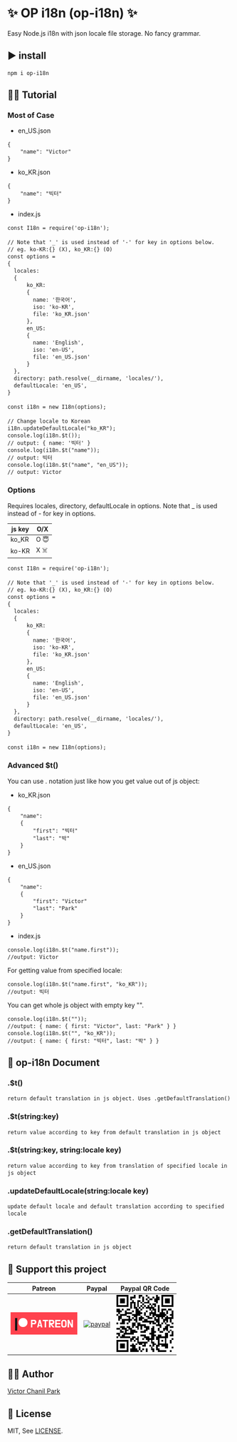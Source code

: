 # ✨ OP i18n (op-i18n) ✨
Easy Node.js i18n with json locale file storage. No fancy grammar.

## ▶️ install
```
npm i op-i18n
```

## 👩‍🎓 Tutorial
### Most of Case
- en_US.json
```
{
    "name": "Victor"
}
```
- ko_KR.json
```
{
    "name": "빅터"
}
```
- index.js
```
const I18n = require('op-i18n');

// Note that '_' is used instead of '-' for key in options below.
// eg. ko-KR:{} (X), ko_KR:{} (O)
const options =
{
  locales:
  {
      ko_KR:
      {
        name: '한국어',
        iso: 'ko-KR',
        file: 'ko_KR.json'
      },
      en_US:
      {
        name: 'English',
        iso: 'en-US',
        file: 'en_US.json'
      }
  },
  directory: path.resolve(__dirname, 'locales/'),
  defaultLocale: 'en_US',
}

const i18n = new I18n(options);

// Change locale to Korean
i18n.updateDefaultLocale("ko_KR");
console.log(i18n.$t());
// output: { name: '빅터' }
console.log(i18n.$t("name"));
// output: 빅터
console.log(i18n.$t("name", "en_US"));
// output: Victor
```

### Options
Requires locales, directory, defaultLocale in options. Note that _ is used instead of - for key in options.

js key | O/X 
-------|-----
ko_KR  | O 😇
ko-KR  | X ☠️

```
const I18n = require('op-i18n');

// Note that '_' is used instead of '-' for key in options below.
// eg. ko-KR:{} (X), ko_KR:{} (O)
const options =
{
  locales:
  {
      ko_KR:
      {
        name: '한국어',
        iso: 'ko-KR',
        file: 'ko_KR.json'
      },
      en_US:
      {
        name: 'English',
        iso: 'en-US',
        file: 'en_US.json'
      }
  },
  directory: path.resolve(__dirname, 'locales/'),
  defaultLocale: 'en_US',
}

const i18n = new I18n(options);
```

### Advanced $t()
You can use . notation just like how you get value out of js object:
- ko_KR.json
```
{
    "name":
    {
        "first": "빅터"
        "last": "박"
    }
}
```
- en_US.json
```
{
    "name":
    {
        "first": "Victor"
        "last": "Park"
    }
}
```
- index.js
```
console.log(i18n.$t("name.first"));
//output: Victor
```
For getting value from specified locale:
```
console.log(i18n.$t("name.first", "ko_KR"));
//output: 빅터
```
You can get whole js object with empty key "".
```
console.log(i18n.$t(""));
//output: { name: { first: "Victor", last: "Park" } }
console.log(i18n.$t("", "ko_KR"));
//output: { name: { first: "빅터", last: "박" } }
```

## 📖 op-i18n Document
### .$t()
```
return default translation in js object. Uses .getDefaultTranslation()
```
### .$t(string:key)
```
return value according to key from default translation in js object
```
### .$t(string:key, string:locale key)
```
return value according to key from translation of specified locale in js object
```
### .updateDefaultLocale(string:locale key)
```
update default locale and default translation according to specified locale
```
### .getDefaultTranslation()
```
return default translation in js object
```

## 👯 Support this project
| Patreon | Paypal | Paypal QR Code |
|---------| ------ | -------------- |
| [![Patreon](./mdimg/patreon.png)](https://www.patreon.com/treezi) | [![paypal](https://www.paypalobjects.com/en_US/i/btn/btn_donateCC_LG.gif)](https://www.paypal.com/donate?hosted_button_id=CL2DUUDFDW4GJ) | [![QR Code](./mdimg/paypal-donation-qr-code.png)](https://www.paypal.com/donate?hosted_button_id=CL2DUUDFDW4GJ) |

## 👨‍💻 Author
[Victor Chanil Park](https://github.com/opdev1004)

## 💯 License
MIT, See [LICENSE](./LICENSE).
